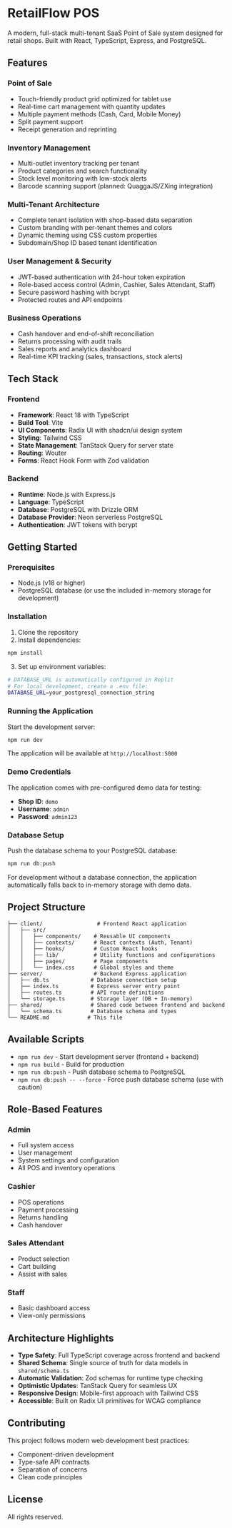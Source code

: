 # RetailFlow POS

A modern, full-stack multi-tenant SaaS Point of Sale system designed for retail shops. Built with React, TypeScript, Express, and PostgreSQL.

## Features

### Point of Sale
- Touch-friendly product grid optimized for tablet use
- Real-time cart management with quantity updates
- Multiple payment methods (Cash, Card, Mobile Money)
- Split payment support
- Receipt generation and reprinting

### Inventory Management
- Multi-outlet inventory tracking per tenant
- Product categories and search functionality
- Stock level monitoring with low-stock alerts
- Barcode scanning support (planned: QuaggaJS/ZXing integration)

### Multi-Tenant Architecture
- Complete tenant isolation with shop-based data separation
- Custom branding with per-tenant themes and colors
- Dynamic theming using CSS custom properties
- Subdomain/Shop ID based tenant identification

### User Management & Security
- JWT-based authentication with 24-hour token expiration
- Role-based access control (Admin, Cashier, Sales Attendant, Staff)
- Secure password hashing with bcrypt
- Protected routes and API endpoints

### Business Operations
- Cash handover and end-of-shift reconciliation
- Returns processing with audit trails
- Sales reports and analytics dashboard
- Real-time KPI tracking (sales, transactions, stock alerts)

## Tech Stack

### Frontend
- **Framework**: React 18 with TypeScript
- **Build Tool**: Vite
- **UI Components**: Radix UI with shadcn/ui design system
- **Styling**: Tailwind CSS
- **State Management**: TanStack Query for server state
- **Routing**: Wouter
- **Forms**: React Hook Form with Zod validation

### Backend
- **Runtime**: Node.js with Express.js
- **Language**: TypeScript
- **Database**: PostgreSQL with Drizzle ORM
- **Database Provider**: Neon serverless PostgreSQL
- **Authentication**: JWT tokens with bcrypt

## Getting Started

### Prerequisites
- Node.js (v18 or higher)
- PostgreSQL database (or use the included in-memory storage for development)

### Installation

1. Clone the repository
2. Install dependencies:
```bash
npm install
```

3. Set up environment variables:
```bash
# DATABASE_URL is automatically configured in Replit
# For local development, create a .env file:
DATABASE_URL=your_postgresql_connection_string
```

### Running the Application

Start the development server:
```bash
npm run dev
```

The application will be available at `http://localhost:5000`

### Demo Credentials

The application comes with pre-configured demo data for testing:

- **Shop ID**: `demo`
- **Username**: `admin`
- **Password**: `admin123`

### Database Setup

Push the database schema to your PostgreSQL database:
```bash
npm run db:push
```

For development without a database connection, the application automatically falls back to in-memory storage with demo data.

## Project Structure

```
├── client/                 # Frontend React application
│   ├── src/
│   │   ├── components/    # Reusable UI components
│   │   ├── contexts/      # React contexts (Auth, Tenant)
│   │   ├── hooks/         # Custom React hooks
│   │   ├── lib/           # Utility functions and configurations
│   │   ├── pages/         # Page components
│   │   └── index.css      # Global styles and theme
├── server/                # Backend Express application
│   ├── db.ts             # Database connection setup
│   ├── index.ts          # Express server entry point
│   ├── routes.ts         # API route definitions
│   └── storage.ts        # Storage layer (DB + In-memory)
├── shared/               # Shared code between frontend and backend
│   └── schema.ts         # Database schema and types
└── README.md            # This file
```

## Available Scripts

- `npm run dev` - Start development server (frontend + backend)
- `npm run build` - Build for production
- `npm run db:push` - Push database schema to PostgreSQL
- `npm run db:push -- --force` - Force push database schema (use with caution)

## Role-Based Features

### Admin
- Full system access
- User management
- System settings and configuration
- All POS and inventory operations

### Cashier
- POS operations
- Payment processing
- Returns handling
- Cash handover

### Sales Attendant
- Product selection
- Cart building
- Assist with sales

### Staff
- Basic dashboard access
- View-only permissions

## Architecture Highlights

- **Type Safety**: Full TypeScript coverage across frontend and backend
- **Shared Schema**: Single source of truth for data models in `shared/schema.ts`
- **Automatic Validation**: Zod schemas for runtime type checking
- **Optimistic Updates**: TanStack Query for seamless UX
- **Responsive Design**: Mobile-first approach with Tailwind CSS
- **Accessible**: Built on Radix UI primitives for WCAG compliance

## Contributing

This project follows modern web development best practices:
- Component-driven development
- Type-safe API contracts
- Separation of concerns
- Clean code principles

## License

All rights reserved.
